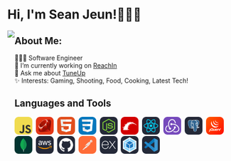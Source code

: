 # Hi, I'm Sean Jeun!🧑🏻‍💻
<img align="left" src="https://github.com/seanieboi6687/seanjeun/assets/101304652/6ab27377-cc87-4c03-a4a3-9e2a6d7b0172" height="300"/>
<div width="50%">
  
## About Me:
 👩🏻‍💻 Software Engineer </br>
 🔭 I’m currently working on <a href="https://reachin-webservice.onrender.com">ReachIn</a></br>
 💬 Ask me about <a href="https://github.com/danielhlee4/TuneUp">TuneUp</a></br>
 ✨ Interests: Gaming, Shooting, Food, Cooking, Latest Tech!
</div>

## Languages and Tools
<img src="https://github.com/tandpfun/skill-icons/blob/main/icons/JavaScript.svg" title="React" alt="React" width="40" height="40"/>&nbsp;
<img src="https://github.com/tandpfun/skill-icons/blob/main/icons/Ruby.svg" title="React" alt="React" width="40" height="40"/>&nbsp;
<img src="https://github.com/tandpfun/skill-icons/blob/main/icons/HTML.svg" title="React" alt="React" width="40" height="40"/>&nbsp;
<img src="https://github.com/tandpfun/skill-icons/blob/main/icons/CSS.svg" title="React" alt="React" width="40" height="40"/>&nbsp;
<img src="https://github.com/tandpfun/skill-icons/blob/main/icons/NodeJS-Dark.svg" title="React" alt="React" width="40" height="40"/>&nbsp;
<img src="https://github.com/tandpfun/skill-icons/blob/main/icons/Rails.svg" title="React" alt="React" width="40" height="40"/>&nbsp;
<img src="https://github.com/tandpfun/skill-icons/blob/main/icons/React-Dark.svg" title="React" alt="React" width="40" height="40"/>&nbsp;
<img src="https://github.com/tandpfun/skill-icons/blob/main/icons/Redux.svg" title="React" alt="React" width="40" height="40"/>&nbsp;
<img src="https://github.com/tandpfun/skill-icons/blob/main/icons/PostgreSQL-Dark.svg" title="React" alt="React" width="40" height="40"/>&nbsp;
<img src="https://github.com/tandpfun/skill-icons/blob/main/icons/JQuery.svg" title="React" alt="React" width="40" height="40"/>&nbsp;
<img src="https://github.com/tandpfun/skill-icons/blob/main/icons/MongoDB.svg" title="React" alt="React" width="40" height="40"/>&nbsp;
<img src="https://github.com/tandpfun/skill-icons/blob/main/icons/AWS-Dark.svg" title="React" alt="React" width="40" height="40"/>&nbsp;
<img src="https://github.com/tandpfun/skill-icons/blob/main/icons/Github-Dark.svg" title="React" alt="React" width="40" height="40"/>&nbsp;
<img src="https://github.com/tandpfun/skill-icons/blob/main/icons/Postman.svg" title="React" alt="React" width="40" height="40"/>&nbsp;
<img src="https://github.com/tandpfun/skill-icons/blob/main/icons/ExpressJS-Dark.svg" title="React" alt="React" width="40" height="40"/>&nbsp;
<img src="https://github.com/tandpfun/skill-icons/blob/main/icons/Webpack-Dark.svg" title="React" alt="React" width="40" height="40"/>&nbsp;
<img src="https://github.com/tandpfun/skill-icons/blob/main/icons/VSCode-Dark.svg" title="React" alt="React" width="40" height="40"/>&nbsp;
